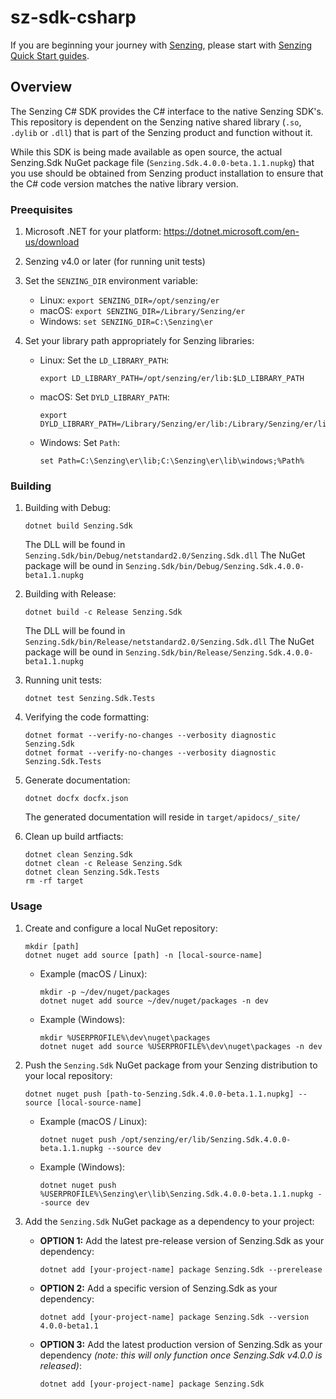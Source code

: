 # sz-sdk-csharp

If you are beginning your journey with [Senzing],
please start with [Senzing Quick Start guides].

## Overview

The Senzing C# SDK provides the C# interface to the native Senzing SDK's.
This repository is dependent on the Senzing native shared library (`.so`,
`.dylib` or `.dll`) that is part of the Senzing product and function without it.

While this SDK is being made available as open source, the actual Senzing.Sdk
NuGet package file (`Senzing.Sdk.4.0.0-beta.1.1.nupkg`) that you use should be
obtained from Senzing product installation to ensure that the C# code version
matches the native library version.

### Preequisites
1. Microsoft .NET for your platform: https://dotnet.microsoft.com/en-us/download

1. Senzing v4.0 or later (for running unit tests)

1. Set the `SENZING_DIR` environment variable:
    - Linux: `export SENZING_DIR=/opt/senzing/er`
    - macOS: `export SENZING_DIR=/Library/Senzing/er`
    - Windows: `set SENZING_DIR=C:\Senzing\er`

1. Set your library path appropriately for Senzing libraries:
    - Linux: Set the `LD_LIBRARY_PATH`:
        ```
        export LD_LIBRARY_PATH=/opt/senzing/er/lib:$LD_LIBRARY_PATH
        ```
    - macOS: Set `DYLD_LIBRARY_PATH`:
        ```
        export DYLD_LIBRARY_PATH=/Library/Senzing/er/lib:/Library/Senzing/er/lib/macOS:$DYLD_LIBRARY_PATH
        ```
    - Windows: Set `Path`:
        ```
        set Path=C:\Senzing\er\lib;C:\Senzing\er\lib\windows;%Path%
        ```

### Building
1. Building with Debug:
    ```console
    dotnet build Senzing.Sdk
    ```
    The DLL will be found in `Senzing.Sdk/bin/Debug/netstandard2.0/Senzing.Sdk.dll`
    The NuGet package will be ound in `Senzing.Sdk/bin/Debug/Senzing.Sdk.4.0.0-beta1.1.nupkg`

1. Building with Release:
    ```console
    dotnet build -c Release Senzing.Sdk
    ```
    The DLL will be found in `Senzing.Sdk/bin/Release/netstandard2.0/Senzing.Sdk.dll`
    The NuGet package will be ound in `Senzing.Sdk/bin/Release/Senzing.Sdk.4.0.0-beta1.1.nupkg`

1. Running unit tests:
    ```console
    dotnet test Senzing.Sdk.Tests
    ```

1. Verifying the code formatting:
    ```console
    dotnet format --verify-no-changes --verbosity diagnostic Senzing.Sdk
    dotnet format --verify-no-changes --verbosity diagnostic Senzing.Sdk.Tests
    ```

1. Generate documentation:
    ```console
    dotnet docfx docfx.json
    ```
    The generated documentation will reside in `target/apidocs/_site/`

1. Clean up build artfiacts:
    ```console
    dotnet clean Senzing.Sdk
    dotnet clean -c Release Senzing.Sdk
    dotnet clean Senzing.Sdk.Tests
    rm -rf target
    ```

### Usage
1. Create and configure a local NuGet repository:
    ```console
    mkdir [path]
    dotnet nuget add source [path] -n [local-source-name]
    ```
    - Example (macOS / Linux):
        ```console
        mkdir -p ~/dev/nuget/packages
        dotnet nuget add source ~/dev/nuget/packages -n dev
        ```
    - Example (Windows):
        ```console
        mkdir %USERPROFILE%\dev\nuget\packages
        dotnet nuget add source %USERPROFILE%\dev\nuget\packages -n dev
        ```

1. Push the `Senzing.Sdk` NuGet package from your Senzing distribution to your local repository:
    ```console
    dotnet nuget push [path-to-Senzing.Sdk.4.0.0-beta.1.1.nupkg] --source [local-source-name]
    ```
    - Example (macOS / Linux):
        ```console
        dotnet nuget push /opt/senzing/er/lib/Senzing.Sdk.4.0.0-beta.1.1.nupkg --source dev
        ```
    - Example (Windows):
        ```console
        dotnet nuget push %USERPROFILE%\Senzing\er\lib\Senzing.Sdk.4.0.0-beta.1.1.nupkg --source dev
        ```

1. Add the `Senzing.Sdk` NuGet package as a dependency to your project:
    - **OPTION 1:** Add the latest pre-release version of Senzing.Sdk as your dependency:
        ```console
        dotnet add [your-project-name] package Senzing.Sdk --prerelease
        ```
    - **OPTION 2:** Add a specific version of Senzing.Sdk as your dependency:
        ```console
        dotnet add [your-project-name] package Senzing.Sdk --version 4.0.0-beta1.1
        ```
    - **OPTION 3:** Add the latest production version of Senzing.Sdk as your dependency
    *(note: this will only function once Senzing.Sdk v4.0.0 is released)*:
        ```console
        dotnet add [your-project-name] package Senzing.Sdk
        ```

[Senzing]: https://senzing.com/
[Senzing Garage]: https://github.com/senzing-garage
[Senzing Quick Start guides]: https://docs.senzing.com/quickstart/
